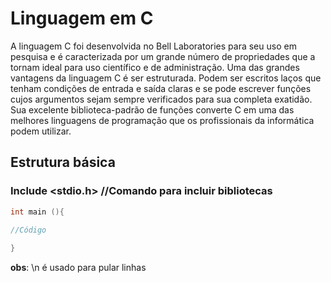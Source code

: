 # Linguagem em C
A linguagem C foi desenvolvida no Bell Laboratories para seu uso em pesquisa e é caracterizada por um
grande número de propriedades que a tornam ideal para uso científico e de administração.
Uma das grandes vantagens da linguagem C é ser estruturada. Podem ser escritos laços que tenham
condições de entrada e saída claras e se pode escrever funções cujos argumentos sejam sempre verificados
para sua completa exatidão.
Sua excelente biblioteca-padrão de funções converte C em uma das melhores linguagens de programação
que os profissionais da informática podem utilizar.
## Estrutura básica
### Include <stdio.h> //Comando para incluir bibliotecas

```c
int main (){

//Código
   
}
```
**obs**: \n é usado para pular linhas
